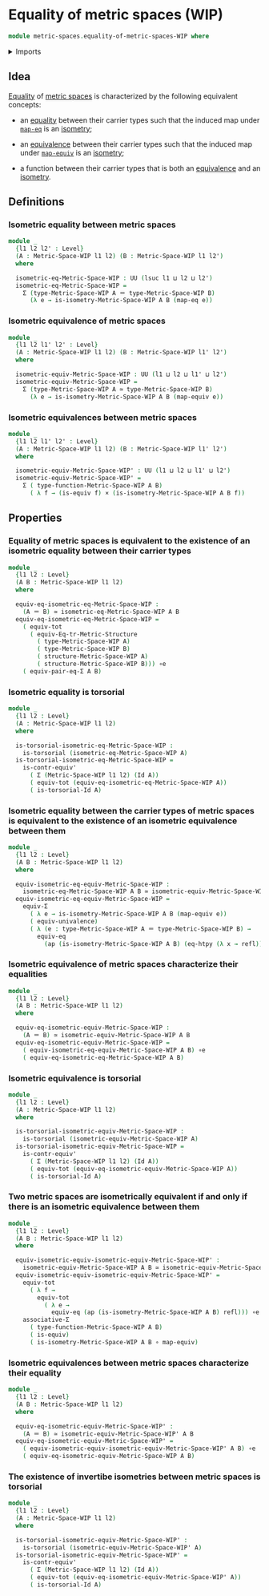 # Equality of metric spaces (WIP)

```agda
module metric-spaces.equality-of-metric-spaces-WIP where
```

<details><summary>Imports</summary>

```agda
open import foundation.action-on-identifications-functions
open import foundation.cartesian-product-types
open import foundation.contractible-types
open import foundation.dependent-pair-types
open import foundation.equality-dependent-pair-types
open import foundation.equivalences
open import foundation.function-extensionality
open import foundation.function-types
open import foundation.functoriality-dependent-pair-types
open import foundation.identity-types
open import foundation.propositions
open import foundation.subtypes
open import foundation.torsorial-type-families
open import foundation.transport-along-identifications
open import foundation.type-arithmetic-dependent-pair-types
open import foundation.univalence
open import foundation.universe-levels

open import metric-spaces.extensional-pseudometric-spaces-WIP
open import metric-spaces.isometries-metric-spaces-WIP
open import metric-spaces.metric-spaces-WIP
open import metric-spaces.pseudometric-spaces-WIP
open import metric-spaces.rational-neighborhoods
```

</details>

## Idea

[Equality](foundation-core.identity-types.md) of
[metric spaces](metric-spaces.metric-spaces-WIP.md) is characterized by the
following equivalent concepts:

- an [equality](foundation-core.identity-types.md) between their carrier types
  such that the induced map under [`map-eq`](foundation-core.univalence.md) is
  an [isometry](metric-spaces.isometries-metric-spaces-WIP.md);

- an [equivalence](foundation-core.equivalences.md) between their carrier types
  such that the induced map under [`map-equiv`](foundation-core.equivalences.md)
  is an [isometry](metric-spaces.isometries-metric-spaces-WIP.md);

- a function between their carrier types that is both an
  [equivalence](foundation-core.equivalences.md) and an
  [isometry](metric-spaces.isometries-metric-spaces-WIP.md).

## Definitions

### Isometric equality between metric spaces

```agda
module _
  {l1 l2 l2' : Level}
  (A : Metric-Space-WIP l1 l2) (B : Metric-Space-WIP l1 l2')
  where

  isometric-eq-Metric-Space-WIP : UU (lsuc l1 ⊔ l2 ⊔ l2')
  isometric-eq-Metric-Space-WIP =
    Σ (type-Metric-Space-WIP A ＝ type-Metric-Space-WIP B)
      (λ e → is-isometry-Metric-Space-WIP A B (map-eq e))
```

### Isometric equivalence of metric spaces

```agda
module _
  {l1 l2 l1' l2' : Level}
  (A : Metric-Space-WIP l1 l2) (B : Metric-Space-WIP l1' l2')
  where

  isometric-equiv-Metric-Space-WIP : UU (l1 ⊔ l2 ⊔ l1' ⊔ l2')
  isometric-equiv-Metric-Space-WIP =
    Σ (type-Metric-Space-WIP A ≃ type-Metric-Space-WIP B)
      (λ e → is-isometry-Metric-Space-WIP A B (map-equiv e))
```

### Isometric equivalences between metric spaces

```agda
module _
  {l1 l2 l1' l2' : Level}
  (A : Metric-Space-WIP l1 l2) (B : Metric-Space-WIP l1' l2')
  where

  isometric-equiv-Metric-Space-WIP' : UU (l1 ⊔ l2 ⊔ l1' ⊔ l2')
  isometric-equiv-Metric-Space-WIP' =
    Σ ( type-function-Metric-Space-WIP A B)
      ( λ f → (is-equiv f) × (is-isometry-Metric-Space-WIP A B f))
```

## Properties

### Equality of metric spaces is equivalent to the existence of an isometric equality between their carrier types

```agda
module _
  {l1 l2 : Level}
  (A B : Metric-Space-WIP l1 l2)
  where

  equiv-eq-isometric-eq-Metric-Space-WIP :
    (A ＝ B) ≃ isometric-eq-Metric-Space-WIP A B
  equiv-eq-isometric-eq-Metric-Space-WIP =
    ( equiv-tot
      ( equiv-Eq-tr-Metric-Structure
        ( type-Metric-Space-WIP A)
        ( type-Metric-Space-WIP B)
        ( structure-Metric-Space-WIP A)
        ( structure-Metric-Space-WIP B))) ∘e
    ( equiv-pair-eq-Σ A B)
```

### Isometric equality is torsorial

```agda
module _
  {l1 l2 : Level}
  (A : Metric-Space-WIP l1 l2)
  where

  is-torsorial-isometric-eq-Metric-Space-WIP :
    is-torsorial (isometric-eq-Metric-Space-WIP A)
  is-torsorial-isometric-eq-Metric-Space-WIP =
    is-contr-equiv'
      ( Σ (Metric-Space-WIP l1 l2) (Id A))
      ( equiv-tot (equiv-eq-isometric-eq-Metric-Space-WIP A))
      ( is-torsorial-Id A)
```

### Isometric equality between the carrier types of metric spaces is equivalent to the existence of an isometric equivalence between them

```agda
module _
  {l1 l2 : Level}
  (A B : Metric-Space-WIP l1 l2)
  where

  equiv-isometric-eq-equiv-Metric-Space-WIP :
    isometric-eq-Metric-Space-WIP A B ≃ isometric-equiv-Metric-Space-WIP A B
  equiv-isometric-eq-equiv-Metric-Space-WIP =
    equiv-Σ
      ( λ e → is-isometry-Metric-Space-WIP A B (map-equiv e))
      ( equiv-univalence)
      ( λ (e : type-Metric-Space-WIP A ＝ type-Metric-Space-WIP B) →
        equiv-eq
          (ap (is-isometry-Metric-Space-WIP A B) (eq-htpy (λ x → refl))))
```

### Isometric equivalence of metric spaces characterize their equalities

```agda
module _
  {l1 l2 : Level}
  (A B : Metric-Space-WIP l1 l2)
  where

  equiv-eq-isometric-equiv-Metric-Space-WIP :
    (A ＝ B) ≃ isometric-equiv-Metric-Space-WIP A B
  equiv-eq-isometric-equiv-Metric-Space-WIP =
    ( equiv-isometric-eq-equiv-Metric-Space-WIP A B) ∘e
    ( equiv-eq-isometric-eq-Metric-Space-WIP A B)
```

### Isometric equivalence is torsorial

```agda
module _
  {l1 l2 : Level}
  (A : Metric-Space-WIP l1 l2)
  where

  is-torsorial-isometric-equiv-Metric-Space-WIP :
    is-torsorial (isometric-equiv-Metric-Space-WIP A)
  is-torsorial-isometric-equiv-Metric-Space-WIP =
    is-contr-equiv'
      ( Σ (Metric-Space-WIP l1 l2) (Id A))
      ( equiv-tot (equiv-eq-isometric-equiv-Metric-Space-WIP A))
      ( is-torsorial-Id A)
```

### Two metric spaces are isometrically equivalent if and only if there is an isometric equivalence between them

```agda
module _
  {l1 l2 : Level}
  (A B : Metric-Space-WIP l1 l2)
  where

  equiv-isometric-equiv-isometric-equiv-Metric-Space-WIP' :
    isometric-equiv-Metric-Space-WIP A B ≃ isometric-equiv-Metric-Space-WIP' A B
  equiv-isometric-equiv-isometric-equiv-Metric-Space-WIP' =
    equiv-tot
      ( λ f →
        equiv-tot
          ( λ e →
            equiv-eq (ap (is-isometry-Metric-Space-WIP A B) refl))) ∘e
    associative-Σ
      ( type-function-Metric-Space-WIP A B)
      ( is-equiv)
      ( is-isometry-Metric-Space-WIP A B ∘ map-equiv)
```

### Isometric equivalences between metric spaces characterize their equality

```agda
module _
  {l1 l2 : Level}
  (A B : Metric-Space-WIP l1 l2)
  where

  equiv-eq-isometric-equiv-Metric-Space-WIP' :
    (A ＝ B) ≃ isometric-equiv-Metric-Space-WIP' A B
  equiv-eq-isometric-equiv-Metric-Space-WIP' =
    ( equiv-isometric-equiv-isometric-equiv-Metric-Space-WIP' A B) ∘e
    ( equiv-eq-isometric-equiv-Metric-Space-WIP A B)
```

### The existence of invertibe isometries between metric spaces is torsorial

```agda
module _
  {l1 l2 : Level}
  (A : Metric-Space-WIP l1 l2)
  where

  is-torsorial-isometric-equiv-Metric-Space-WIP' :
    is-torsorial (isometric-equiv-Metric-Space-WIP' A)
  is-torsorial-isometric-equiv-Metric-Space-WIP' =
    is-contr-equiv'
      ( Σ (Metric-Space-WIP l1 l2) (Id A))
      ( equiv-tot (equiv-eq-isometric-equiv-Metric-Space-WIP' A))
      ( is-torsorial-Id A)
```
